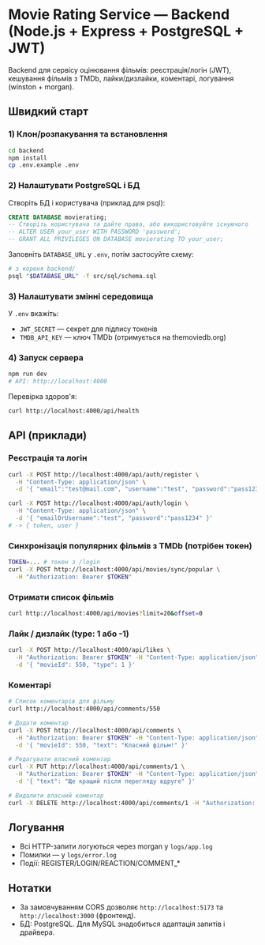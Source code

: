 # Movie Rating Service — Backend (Node.js + Express + PostgreSQL + JWT)

Backend для сервісу оцінювання фільмів: реєстрація/логін (JWT), кешування фільмів з TMDb, лайки/дизлайки, коментарі, логування (winston + morgan).

## Швидкий старт

### 1) Клон/розпакування та встановлення
```bash
cd backend
npm install
cp .env.example .env
```

### 2) Налаштувати PostgreSQL і БД
Створіть БД і користувача (приклад для psql):
```sql
CREATE DATABASE movierating;
-- Створіть користувача та дайте права, або використовуйте існуючого
-- ALTER USER your_user WITH PASSWORD 'password';
-- GRANT ALL PRIVILEGES ON DATABASE movierating TO your_user;
```

Заповніть `DATABASE_URL` у `.env`, потім застосуйте схему:
```bash
# з кореня backend/
psql "$DATABASE_URL" -f src/sql/schema.sql
```

### 3) Налаштувати змінні середовища
У `.env` вкажіть:
- `JWT_SECRET` — секрет для підпису токенів
- `TMDB_API_KEY` — ключ TMDb (отримується на themoviedb.org)

### 4) Запуск сервера
```bash
npm run dev
# API: http://localhost:4000
```

Перевірка здоров'я:
```bash
curl http://localhost:4000/api/health
``` 

## API (приклади)

### Реєстрація та логін
```bash
curl -X POST http://localhost:4000/api/auth/register \
  -H "Content-Type: application/json" \
  -d '{ "email":"test@mail.com", "username":"test", "password":"pass1234" }'

curl -X POST http://localhost:4000/api/auth/login \
  -H "Content-Type: application/json" \
  -d '{ "emailOrUsername":"test", "password":"pass1234" }'
# -> { token, user }
```

### Синхронізація популярних фільмів з TMDb (потрібен токен)
```bash
TOKEN=... # токен з /login
curl -X POST http://localhost:4000/api/movies/sync/popular \
  -H "Authorization: Bearer $TOKEN"
```

### Отримати список фільмів
```bash
curl http://localhost:4000/api/movies?limit=20&offset=0
```

### Лайк / дизлайк (type: 1 або -1)
```bash
curl -X POST http://localhost:4000/api/likes \
  -H "Authorization: Bearer $TOKEN" -H "Content-Type: application/json" \
  -d '{ "movieId": 550, "type": 1 }'
```

### Коментарі
```bash
# Список коментарів для фільму
curl http://localhost:4000/api/comments/550

# Додати коментар
curl -X POST http://localhost:4000/api/comments \
  -H "Authorization: Bearer $TOKEN" -H "Content-Type: application/json" \
  -d '{ "movieId": 550, "text": "Класний фільм!" }'

# Редагувати власний коментар
curl -X PUT http://localhost:4000/api/comments/1 \
  -H "Authorization: Bearer $TOKEN" -H "Content-Type: application/json" \
  -d '{ "text": "Ще кращий після перегляду вдруге" }'

# Видалити власний коментар
curl -X DELETE http://localhost:4000/api/comments/1 -H "Authorization: Bearer $TOKEN"
```

## Логування
- Всі HTTP-запити логуються через morgan у `logs/app.log`
- Помилки — у `logs/error.log`
- Події: REGISTER/LOGIN/REACTION/COMMENT_*

## Нотатки
- За замовчуванням CORS дозволяє `http://localhost:5173` та `http://localhost:3000` (фронтенд).
- БД: PostgreSQL. Для MySQL знадобиться адаптація запитів і драйвера.
